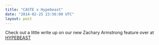 ```yaml
---
title: "CASTE x Hypebeast"
date: "2014-02-25 23:56:00 UTC"
layout: post
---
```


<p>Check out a little write up on our new Zachary Armstrong feature over at <a href="https://hypebeast.com/2014/2/caste-quality-the-artisan-series-with-zachary-armstrong-video">HYPEBEAST</a></p>

<p><a href="https://hypebeast.com/2014/2/caste-quality-the-artisan-series-with-zachary-armstrong-video"><img alt="" data-rich-file-id="11" src="https://s3.amazonaws.com/caste-server-production/rich/rich_files/rich_files/11/blog/screen-20shot-202014-02-25-20at-209-24-48-20am.png" /></a></p>
